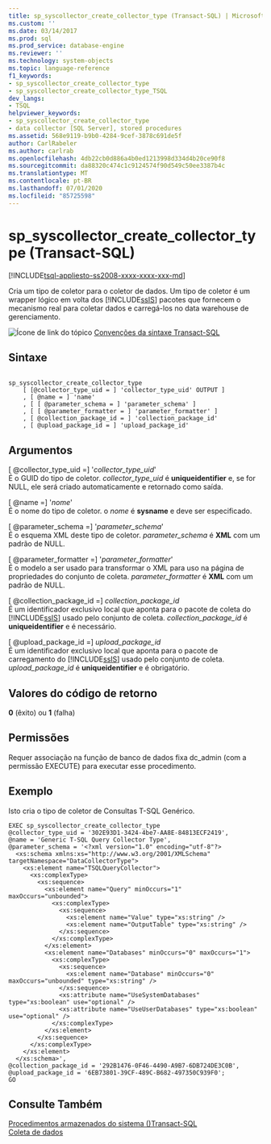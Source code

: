 ```yaml
---
title: sp_syscollector_create_collector_type (Transact-SQL) | Microsoft Docs
ms.custom: ''
ms.date: 03/14/2017
ms.prod: sql
ms.prod_service: database-engine
ms.reviewer: ''
ms.technology: system-objects
ms.topic: language-reference
f1_keywords:
- sp_syscollector_create_collector_type
- sp_syscollector_create_collector_type_TSQL
dev_langs:
- TSQL
helpviewer_keywords:
- sp_syscollector_create_collector_type
- data collector [SQL Server], stored procedures
ms.assetid: 568e9119-b9b0-4284-9cef-3878c691de5f
author: CarlRabeler
ms.author: carlrab
ms.openlocfilehash: 4db22cb0d886a4b0ed1213998d334d4b20ce90f8
ms.sourcegitcommit: da88320c474c1c9124574f90d549c50ee3387b4c
ms.translationtype: MT
ms.contentlocale: pt-BR
ms.lasthandoff: 07/01/2020
ms.locfileid: "85725598"
---
```

# <a name="sp_syscollector_create_collector_type-transact-sql"></a>sp_syscollector_create_collector_type (Transact-SQL)
[!INCLUDE[tsql-appliesto-ss2008-xxxx-xxxx-xxx-md](../../includes/applies-to-version/sqlserver.md)]

  Cria um tipo de coletor para o coletor de dados. Um tipo de coletor é um wrapper lógico em volta dos [!INCLUDE[ssIS](../../includes/ssis-md.md)] pacotes que fornecem o mecanismo real para coletar dados e carregá-los no data warehouse de gerenciamento.  
  
 ![Ícone de link do tópico](../../database-engine/configure-windows/media/topic-link.gif "Ícone de link do tópico") [Convenções da sintaxe Transact-SQL](../../t-sql/language-elements/transact-sql-syntax-conventions-transact-sql.md)  
  
## <a name="syntax"></a>Sintaxe  
  
```  
  
sp_syscollector_create_collector_type   
    [ [@collector_type_uid = ] 'collector_type_uid' OUTPUT ]  
    , [ @name = ] 'name'  
    , [ [ @parameter_schema = ] 'parameter_schema' ]  
    , [ [ @parameter_formatter = ] 'parameter_formatter' ]  
    , [ @collection_package_id = ] 'collection_package_id'  
    , [ @upload_package_id = ] 'upload_package_id'  
```  
  
## <a name="arguments"></a>Argumentos  
 [ @collector_type_uid =] '*collector_type_uid*'  
 É o GUID do tipo de coletor. *collector_type_uid* é **uniqueidentifier** e, se for NULL, ele será criado automaticamente e retornado como saída.  
  
 [ @name =] '*nome*'  
 É o nome do tipo de coletor. o *nome* é **sysname** e deve ser especificado.  
  
 [ @parameter_schema =] '*parameter_schema*'  
 É o esquema XML deste tipo de coletor. *parameter_schema* é **XML** com um padrão de NULL.  
  
 [ @parameter_formatter =] '*parameter_formatter*'  
 É o modelo a ser usado para transformar o XML para uso na página de propriedades do conjunto de coleta. *parameter_formatter* é **XML** com um padrão de NULL.  
  
 [ @collection_package_id =] *collection_package_id*  
 É um identificador exclusivo local que aponta para o pacote de coleta do [!INCLUDE[ssIS](../../includes/ssis-md.md)] usado pelo conjunto de coleta. *collection_package_id* é **uniqueidentifier** e é necessário.  
  
 [ @upload_package_id =] *upload_package_id*  
 É um identificador exclusivo local que aponta para o pacote de carregamento do [!INCLUDE[ssIS](../../includes/ssis-md.md)] usado pelo conjunto de coleta. *upload_package_id* é **uniqueidentifier** e é obrigatório.  
  
## <a name="return-code-values"></a>Valores do código de retorno  
 **0** (êxito) ou **1** (falha)  
  
## <a name="permissions"></a>Permissões  
 Requer associação na função de banco de dados fixa dc_admin (com a permissão EXECUTE) para executar esse procedimento.  
  
## <a name="example"></a>Exemplo  
 Isto cria o tipo de coletor de Consultas T-SQL Genérico.  
  
```  
EXEC sp_syscollector_create_collector_type  
@collector_type_uid = '302E93D1-3424-4be7-AA8E-84813ECF2419',  
@name = 'Generic T-SQL Query Collector Type',  
@parameter_schema = '<?xml version="1.0" encoding="utf-8"?>  
  <xs:schema xmlns:xs="http://www.w3.org/2001/XMLSchema" targetNamespace="DataCollectorType">  
    <xs:element name="TSQLQueryCollector">  
      <xs:complexType>  
        <xs:sequence>  
          <xs:element name="Query" minOccurs="1" maxOccurs="unbounded">  
            <xs:complexType>  
              <xs:sequence>  
                <xs:element name="Value" type="xs:string" />  
                <xs:element name="OutputTable" type="xs:string" />  
              </xs:sequence>  
            </xs:complexType>  
          </xs:element>  
          <xs:element name="Databases" minOccurs="0" maxOccurs="1">  
            <xs:complexType>  
              <xs:sequence>  
                <xs:element name="Database" minOccurs="0" maxOccurs="unbounded" type="xs:string" />  
              </xs:sequence>  
              <xs:attribute name="UseSystemDatabases" type="xs:boolean" use="optional" />  
              <xs:attribute name="UseUserDatabases" type="xs:boolean" use="optional" />  
            </xs:complexType>  
          </xs:element>  
        </xs:sequence>  
      </xs:complexType>  
    </xs:element>  
  </xs:schema>',  
@collection_package_id = '292B1476-0F46-4490-A9B7-6DB724DE3C0B',  
@upload_package_id = '6EB73801-39CF-489C-B682-497350C939F0';  
GO  
```  
  
## <a name="see-also"></a>Consulte Também  
 [Procedimentos armazenados do sistema &#40;&#41;Transact-SQL](../../relational-databases/system-stored-procedures/system-stored-procedures-transact-sql.md)   
 [Coleta de dados](../../relational-databases/data-collection/data-collection.md)  
  
  
